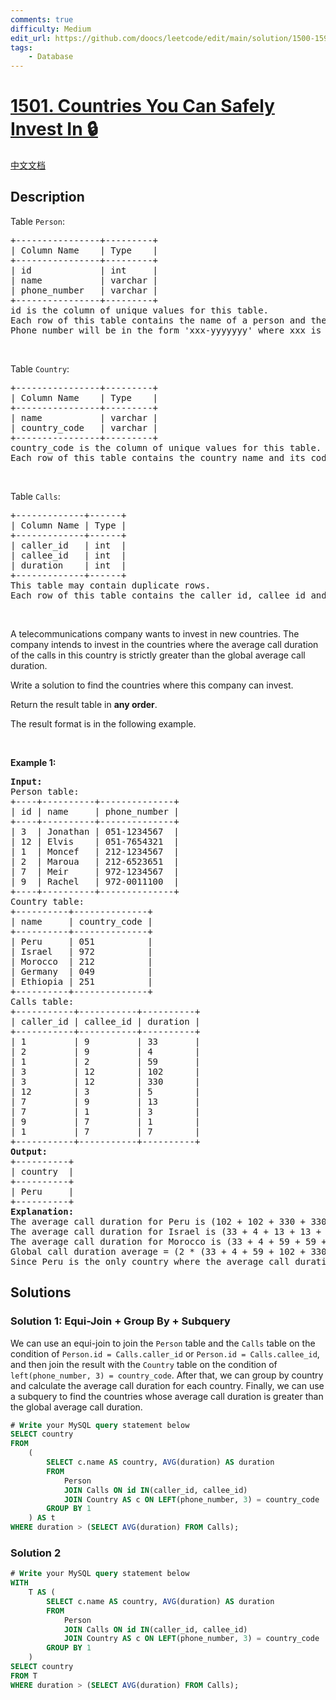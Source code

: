 ```yaml
---
comments: true
difficulty: Medium
edit_url: https://github.com/doocs/leetcode/edit/main/solution/1500-1599/1501.Countries%20You%20Can%20Safely%20Invest%20In/README_EN.md
tags:
    - Database
---
```


<!-- problem:start -->

# [1501. Countries You Can Safely Invest In 🔒](https://leetcode.com/problems/countries-you-can-safely-invest-in)

[中文文档](/solution/1500-1599/1501.Countries%20You%20Can%20Safely%20Invest%20In/README.md)

## Description

<p>Table <code>Person</code>:</p>

<pre>
+----------------+---------+
| Column Name    | Type    |
+----------------+---------+
| id             | int     |
| name           | varchar |
| phone_number   | varchar |
+----------------+---------+
id is the column of unique values for this table.
Each row of this table contains the name of a person and their phone number.
Phone number will be in the form &#39;xxx-yyyyyyy&#39; where xxx is the country code (3 characters) and yyyyyyy is the phone number (7 characters) where x and y are digits. Both can contain leading zeros.
</pre>

<p>&nbsp;</p>

<p>Table <code>Country</code>:</p>

<pre>
+----------------+---------+
| Column Name    | Type    |
+----------------+---------+
| name           | varchar |
| country_code   | varchar |
+----------------+---------+
country_code is the column of unique values for this table.
Each row of this table contains the country name and its code. country_code will be in the form &#39;xxx&#39; where x is digits.
</pre>

<p>&nbsp;</p>

<p>Table <code>Calls</code>:</p>

<pre>
+-------------+------+
| Column Name | Type |
+-------------+------+
| caller_id   | int  |
| callee_id   | int  |
| duration    | int  |
+-------------+------+
This table may contain duplicate rows.
Each row of this table contains the caller id, callee id and the duration of the call in minutes. caller_id != callee_id
</pre>

<p>&nbsp;</p>

<p>A telecommunications company wants to invest in new countries. The company intends to invest in the countries where the average call duration of the calls in this country is strictly greater than the global average call duration.</p>

<p>Write a solution to find the countries where this company can invest.</p>

<p>Return the result table in <strong>any order</strong>.</p>

<p>The result format is in the following example.</p>

<p>&nbsp;</p>
<p><strong class="example">Example 1:</strong></p>

<pre>
<strong>Input:</strong> 
Person table:
+----+----------+--------------+
| id | name     | phone_number |
+----+----------+--------------+
| 3  | Jonathan | 051-1234567  |
| 12 | Elvis    | 051-7654321  |
| 1  | Moncef   | 212-1234567  |
| 2  | Maroua   | 212-6523651  |
| 7  | Meir     | 972-1234567  |
| 9  | Rachel   | 972-0011100  |
+----+----------+--------------+
Country table:
+----------+--------------+
| name     | country_code |
+----------+--------------+
| Peru     | 051          |
| Israel   | 972          |
| Morocco  | 212          |
| Germany  | 049          |
| Ethiopia | 251          |
+----------+--------------+
Calls table:
+-----------+-----------+----------+
| caller_id | callee_id | duration |
+-----------+-----------+----------+
| 1         | 9         | 33       |
| 2         | 9         | 4        |
| 1         | 2         | 59       |
| 3         | 12        | 102      |
| 3         | 12        | 330      |
| 12        | 3         | 5        |
| 7         | 9         | 13       |
| 7         | 1         | 3        |
| 9         | 7         | 1        |
| 1         | 7         | 7        |
+-----------+-----------+----------+
<strong>Output:</strong> 
+----------+
| country  |
+----------+
| Peru     |
+----------+
<strong>Explanation:</strong> 
The average call duration for Peru is (102 + 102 + 330 + 330 + 5 + 5) / 6 = 145.666667
The average call duration for Israel is (33 + 4 + 13 + 13 + 3 + 1 + 1 + 7) / 8 = 9.37500
The average call duration for Morocco is (33 + 4 + 59 + 59 + 3 + 7) / 6 = 27.5000 
Global call duration average = (2 * (33 + 4 + 59 + 102 + 330 + 5 + 13 + 3 + 1 + 7)) / 20 = 55.70000
Since Peru is the only country where the average call duration is greater than the global average, it is the only recommended country.
</pre>

## Solutions

<!-- solution:start -->

### Solution 1: Equi-Join + Group By + Subquery

We can use an equi-join to join the `Person` table and the `Calls` table on the condition of `Person.id = Calls.caller_id` or `Person.id = Calls.callee_id`, and then join the result with the `Country` table on the condition of `left(phone_number, 3) = country_code`. After that, we can group by country and calculate the average call duration for each country. Finally, we can use a subquery to find the countries whose average call duration is greater than the global average call duration.

<!-- tabs:start -->

```sql
# Write your MySQL query statement below
SELECT country
FROM
    (
        SELECT c.name AS country, AVG(duration) AS duration
        FROM
            Person
            JOIN Calls ON id IN(caller_id, callee_id)
            JOIN Country AS c ON LEFT(phone_number, 3) = country_code
        GROUP BY 1
    ) AS t
WHERE duration > (SELECT AVG(duration) FROM Calls);
```

<!-- tabs:end -->

<!-- solution:end -->

<!-- solution:start -->

### Solution 2

<!-- tabs:start -->

```sql
# Write your MySQL query statement below
WITH
    T AS (
        SELECT c.name AS country, AVG(duration) AS duration
        FROM
            Person
            JOIN Calls ON id IN(caller_id, callee_id)
            JOIN Country AS c ON LEFT(phone_number, 3) = country_code
        GROUP BY 1
    )
SELECT country
FROM T
WHERE duration > (SELECT AVG(duration) FROM Calls);
```

<!-- tabs:end -->

<!-- solution:end -->

<!-- problem:end -->
